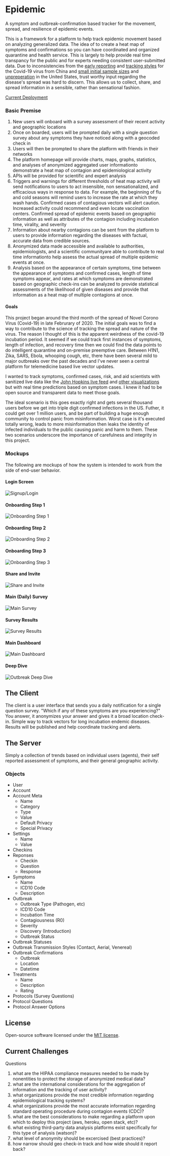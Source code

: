 Epidemic
=======

A symptom and outbreak-confirmation based tracker for the movement, spread, and resilience of epidemic events.

This is a framework for a platform to help track epidemic movement based on analyzing generalized data. The idea of to create a heat map of symptoms and confirmations so you can have coordinated and organized quarantine and health service. This is largely to help provide real time transpancy for the public and for experts needing consistent user-submitted data. Due to inconsistencies from the [early reporting](https://www.cnbc.com/2020/02/15/heres-why-the-white-house-doesnt-trust-chinas-coronavirus-numbers.html) and [tracking styles](https://www.nytimes.com/2020/02/12/world/asia/china-coronavirus-cases.html) for the Covid-19 virus from China and [small initial sample sizes](http://www.cidrap.umn.edu/news-perspective/2020/02/cdc-warns-us-covid-19-spread-labs-frustrated-over-lack-tests) and [unpreperation](https://www.livescience.com/covid-19-coronovirus-test.html) in the United States, trust worthy input regarding the disease's spread was hard to discern. This allows us to collect, share, and spread information in a sensible, rather than sensational fashion.

[Current Deployment](https://epidemic-tracker.herokuapp.com/)

### Basic Premise

1) New users will onboard with a survey assessment of their recent activity and geographic locations
2) Once on boarded, users will be prompted daily with a single question survey about any symptoms they have noticed along with a geocoded check in
3) Users will then be prompted to share the platform with friends in their networks
4) The platform homepage will provide charts, maps, graphs, statistics, and analyses of anonymized aggregated user informationto demonstrate a heat map of contagion and epidemiological activity
5) APIs will be provided for scientific and expert analysis
6) Triggers and warnings for different thresholds of heat map activity will send notifications to users to act insensible, non sensationalized, and efficacious ways in response to data. For example, the beginning of flu and cold seasons will remind users to increase the rate at which they wash hands. Confirmed cases of contagious vectors will alert caution. Increased activity could recommend and even locate vaccination centers. Confirmed spread of epidemic events based on geographic information as well as attributes of the contagion including incubation time, virality, and severity
7) Information about nearby contagions can be sent from the platform to users to provide information regarding the diseases with factual, accurate data from credible sources.
8) Anonymized data made accessible and available to authorities, epidemiologists, and a scientific communityare able to contribute to real time informationto help assess the actual spread of multiple epidemic events at once.
9) Analysis based on the appearance of certain symptoms, time between the appearance of symptoms and confirmed cases, length of time symptoms appear, and rates at which symptoms are demonstrated based on geographic check-ins can be analyzed to provide statistical assessments of the likelihood of given diseases and provide that information as a heat map of multiple contagions at once.

#### Goals

This project began around the third month of the spread of Novel Corono Virus (Covid-19) in late Februrary of 2020. The initial goals was to find a way to contribute to the science of tracking the spread and nature of the virus. The reason I thought of this is the apparent weirdness of the covid-19 incubation period. It seemed if we could track first instances of symptoms, length of infection, and recovery time then we could find the data points to do intelligent quarantine and on-premise preemptive care. Between H1N1, Zika, SARS, Ebola, whooping cough, etc, there have been several mild to major outbreaks over the past decades and I've never seen a central platform for telemedicine based live vector updates. 

I wanted to track symptoms, confirmed cases, risk, and aid scientists with sanitized live data like the [John Hopkins live feed](https://gisanddata.maps.arcgis.com/apps/opsdashboard/index.html#/bda7594740fd40299423467b48e9ecf6) and [other visualizations](http://www.cidrap.umn.edu/covid-19/maps-visuals) but with real time predictions based on symptom cases. I knew it had to be open source and transparent data to meet those goals.

The ideal scenario is this goes exactly right and gets several thousand users before we get into triple digit confirmed infections in the US. Futher, it could get over 1 million users, and be part of building  a huge enough community to control panic from misinformation. Worst case is it's executed totally wrong, leads to more misinformation then leaks the identity of infected individuals to the public causing panic and harm to them. These two scenarios underscore the importance of carefulness and integrity in this project.

### Mockups

The following are mockups of how the system is intended to work from the side of end-user behavior. 

#### Login Screen
![Signup/Login](resources/views/login-mockup.png "Signup Login")
#### Onboarding Step 1
![Onboarding Step 1](resources/views/onboard-step-1-mockup.png "Onboarding Step 1")
#### Onboarding Step 2
![Onboarding Step 2](resources/views/onboard-step-2-mockup.png "Onboarding Step 2")
#### Onboarding Step 3
![Onboarding Step 3](resources/views/onboard-step-3-mockup.png "Onboarding Step 3")
#### Share and Invite
![Share and Invite](resources/views/invite-mockup.png "Share and Invite")
#### Main (Daily) Survey
![Main Survey](resources/views/main-survey-mockup.png "Main Survey")
#### Survey Results
![Survey Results](resources/views/results-mockup.png "Survey Results")
#### Main Dashboard
![Main Dashboard](resources/views/main-dashboard-mockup.png "Main Dashboard")
#### Deep Dive
![Outbreak Deep Dive](resources/views/deep-dive-mockup.png "Outbreak Deep Dive")

The Client
-------

The client is a user interface that sends you a daily notification for a single question survey. "Which if any of these symptoms are you experiencing?" You answer, it anonymizes your answer and gives it a broad location check-in. Simple way to track vectors for long incubation endemic diseases. Results will be published and help coordinate tracking and alerts. 

The Server
-------

Simply a collection of trends based on individual users (agents), their self reported assessment of symptoms, and their general geographic activity.

### Objects
- User
- Account
- Account Meta
	- Name
	- Category
	- Type
	- Value
	- Default Privacy
	- Special Privacy
- Settings
	- Name
	- Value
- Checkins
- Reponses
	- Checkin
	- Question
	- Response
- Symptoms
	- Name
	- ICD10 Code
	- Description
- Outbreak
	- Outbreak Type (Pathogen, etc)
	- ICD10 Code
	- Incubation Time
	- Contagiousness (R0)
	- Severity
	- Discovery (Introduction)
	- Outbreak Status
- Outbreak Statuses
- Outbreak Transmission Styles (Contact, Aerial, Venereal)
- Outbreak Confirmations
	- Outbreak
	- Location
	- Datetime
- Treatments
	- Name
	- Description
	- Rating
- Protocols (Survey Questions)
- Protocol Questions
- Protocol Answer Options

License
-------

Open-source software licensed under the [MIT license](https://opensource.org/licenses/MIT).

Current Challenges
-------

Questions
1) what are the HIPAA compliance measures needed to be made by nonentities to protect the storage of anonymized medical data?
2) what are the international considerations for the aggregation of information and the tracking of user activity?
3) what organizations provide the most credible information regarding epidemiological tracking systems?
4) what organizations provide the most accurate information regarding standard operating procedure during contagion events (CDC)?
5) what are the best considerations to make regarding a platform upon which to deploy this project (aws, heroku, open stack, etc)?
6) what existing third-party data analysis platforms exist specifically for this type of analysis (watson)?
7) what level of anonymity should be excercised (best practices)?
8) how narrow should geo check-in track and how wide should it report back?